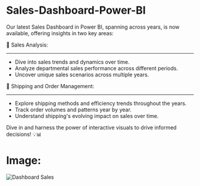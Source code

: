 # Sales-Dashboard-Power-BI

Our latest Sales Dashboard in Power BI, spanning across years, is now available, offering insights in two key areas:

📌 Sales Analysis:
____________________
- Dive into sales trends and dynamics over time.
- Analyze departmental sales performance across different periods.
- Uncover unique sales scenarios across multiple years.

📌 Shipping and Order Management:
____________________
- Explore shipping methods and efficiency trends throughout the years.
- Track order volumes and patterns year by year.
- Understand shipping's evolving impact on sales over time.

Dive in and harness the power of interactive visuals to drive informed decisions! 💡📊

# Image:
![Dashboard Sales](https://github.com/karimdiab97/Sales-Dashboard-Power-BI/assets/101432419/bf75a8c5-00d1-4c2a-bad5-4687b3d71889)

